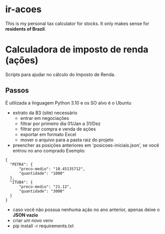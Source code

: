 # ir-acoes

This is my personal tax calculator for stocks. It only makes sense for **residents of Brazil**. 

# Calculadora de imposto de renda (ações)

Scripts para ajudar no cálculo do Imposto de Renda.

## Passos

É utilizada a linguagem Python 3.10 e os SO alvo é o Ubuntu

- extrato da B3 (site) necessário
  - entrar em negociações
  - filtrar por primeiro dia 01/Jan a 31/Dez
  - filtrar por compra e venda de ações
  - exportar em formato Excel
  - mover o arquivo para a pasta raiz do projeto
- preencher as posições anteriores em 'posicoes-iniciais.json', se você entrou no ano comprado
Exemplo:
```
{
  "PETR4": {
      "preco-medio": "10.45135712",
      "quantidade": "1000"
  },
  "ITUB4": {
      "preco-medio": "21.12",
      "quantidade": "3000"
  }
}
```
- caso você não possua nenhuma ação no ano anterior, apenas deixe o **JSON vazio**
- criar um novo venv
- pip install -r requirements.txt
